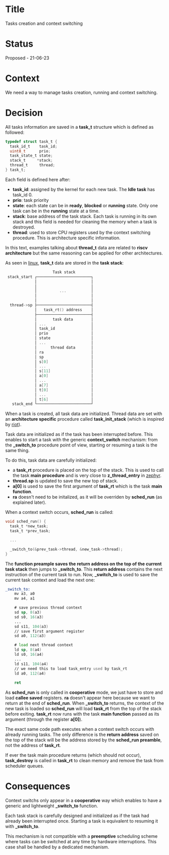 # Title

Tasks creation and context switching

# Status

Proposed - 21-06-23

# Context

We need a way to manage tasks creation, running and context switching. 

# Decision

All tasks information are saved in a **task_t** structure which is defined as followed: 

```c
typedef struct task_t {
  task_id_t    task_id;
  uint8_t      prio;
  task_state_t state;
  stack_t     *stack;
  thread_t     thread;
} task_t;
```

Each field is defined here after:
- **task_id**: assigned by the kernel for each new task. The **Idle task** has task_id 0.
- **prio**: task priority
- **state**: each state can be in **ready**, **blocked** or **running** state. Only one task can be in the **running** state at a time.
- **stack**: base address of the task stack. Each task is running in its own stack and this field is needed for cleaning the memory when a task is destroyed.
- **thread**: used to store CPU registers used by the context switching procedure. This is architecture specific information.

In this text, examples talking about **thread_t** data are related to **riscv architecture** but the same reasoning can be applied for other architectures.

As seen in [linux](https://elixir.bootlin.com/linux/v6.3.8/source/include/asm-generic/vmlinux.lds.h#L411), **task_t** data are stored in the **task stack**: 

```c
                     Task stack
 stack_start ┌────────────────────────┐
             │                        │
             │                        │
             │          ...           │
             │                        │
             │                        │
  thread->sp ├────────────────────────┤
             │   task_rt() address    │
             ├────────────────────────┤
             │       task data        │
             │ ...                    │
             │ task_id                │
             │ prio                   │
             │ state                  │
             │ ...                    │
             │      thread data       │
             │ ra                     │
             │ sp                     │
             │ s[0]                   │
             │ ...                    │
             │ s[11]                  │
             │ a[0]                   │
             │ ...                    │
             │ a[7]                   │
             │ t[0]                   │
             │ ...                    │
             │ t[6]                   │
   stack_end └────────────────────────┘
```

When a task is created, all task data are initialized. Thread data are set with an **architecture specific** procedure called **task_init_stack** (which is inspired by [riot](https://github.com/RIOT-OS/RIOT/blob/master/core/include/thread.h#L414)).

Task data are initialized as if the task has been interrupted before. This enables to start a task with the generic **context_switch** mechanism: from the **_switch_to** procedure point of view, starting or resuming a task is the same thing. 

To do this, task data are carefully initialized: 
- a **task_rt** procedure is placed on the top of the stack. This is used to call the task **main procedure** and is very close to **z_thread_entry** in [zephyr](https://github.com/zephyrproject-rtos/zephyr/blob/main/lib/os/thread_entry.c#L30).
- **thread.sp** is updated to save the new top of stack.
- **a[0]** is used to save the first argument of **task_rt** which is the task **main function**.
- **ra** doesn't need to be initalized, as it will be overriden by **sched_run** (as explained later).

When a context switch occurs, **sched_run** is called:

```c
void sched_run() {
  task_t *new_task;
  task_t *prev_task;

  ...

  _switch_to(&prev_task->thread, &new_task->thread);
}
```

The **function preample saves the return address on the top of the current task stack** then jumps to **_switch_to**. This **return address** contains the next instruction of the current task to run. Now, **_switch_to** is used to save the current task context and load the next one:

```asm
_switch_to:
    mv a3, a0
    mv a4, a1 

    # save previous thread context
    sd sp, 8(a3)
    sd s0, 16(a3)
    ...
    sd s11, 104(a3)
    // save first argument register
    sd a0, 112(a3)

    # load next thread context
    ld sp, 8(a4)
    ld s0, 16(a4)
    ...
    ld s11, 104(a4)
    // we need this to load task_entry used by task_rt
    ld a0, 112(a4)
    
    ret
```

As **sched_run** is only called in **cooperative** mode, we just have to store and load **callee saved** registers. **ra** doesn't appear here because we want to return at the end of **sched_run**. When **_switch_to** returns, the context of the new task is loaded so **sched_run** will load **task_rt** from the top of the stack before exiting. **task_rt** now runs with the task **main function** passed as its argument (through the register **a[0]**).

The exact same code path executes when a context switch occurs with already running tasks. The only difference is the **return address** saved on the top of the stack will be the address stored by the **sched_run preamble**, not the address of **task_rt**.

If ever the task main procedure returns (which should not occur), **task_destroy** is called in **task_rt** to clean memory and remove the task from scheduler queues.

# Consequences

Context switchs only appear in a **cooperative** way which enables to have a generic and lightweight **_switch_to** function. 

Each task stack is carefully designed and initialized as if the task had already been interrupted once. Starting a task is equivalent to resuming it with **_switch_to**.

This mechanism is not compatible with a **preemptive** scheduling scheme where tasks can be switched at any time by hardware interruptions. This case shall be handled by a dedicated mechanism. 